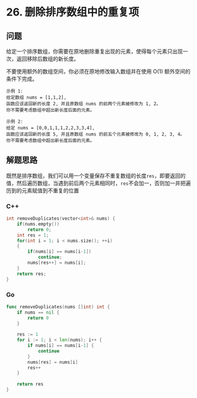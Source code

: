 # 26. 删除排序数组中的重复项

## 问题
给定一个排序数组，你需要在原地删除重复出现的元素，使得每个元素只出现一次，返回移除后数组的新长度。

不要使用额外的数组空间，你必须在原地修改输入数组并在使用 O(1) 额外空间的条件下完成。
```
示例 1:
给定数组 nums = [1,1,2], 
函数应该返回新的长度 2, 并且原数组 nums 的前两个元素被修改为 1, 2。 
你不需要考虑数组中超出新长度后面的元素。
```
```
示例 2:
给定 nums = [0,0,1,1,1,2,2,3,3,4],
函数应该返回新的长度 5, 并且原数组 nums 的前五个元素被修改为 0, 1, 2, 3, 4。
你不需要考虑数组中超出新长度后面的元素。
```

## 解题思路
既然是排序数组，我们可以用一个变量保存不重复数组的长度`res`，即要返回的值，然后遍历数组，当遇到前后两个元素相同时，`res`不会加一，否则加一并把遍历到的元素赋值到不重复的位置

### C++
```cpp
int removeDuplicates(vector<int>& nums) {
    if(nums.empty())
        return 0;
    int res = 1;
    for(int i = 1; i < nums.size(); ++i)
    {
        if(nums[i] == nums[i-1])
            continue;
        nums[res++] = nums[i];
    }
    return res;
}
```

### Go
```go
func removeDuplicates(nums []int) int {
    if nums == nil {
        return 0
    }
    
    res := 1
    for i := 1; i < len(nums); i++ {
        if nums[i] == nums[i-1] {
            continue
        }
        nums[res] = nums[i]
        res++
    }
    
    return res
}
```